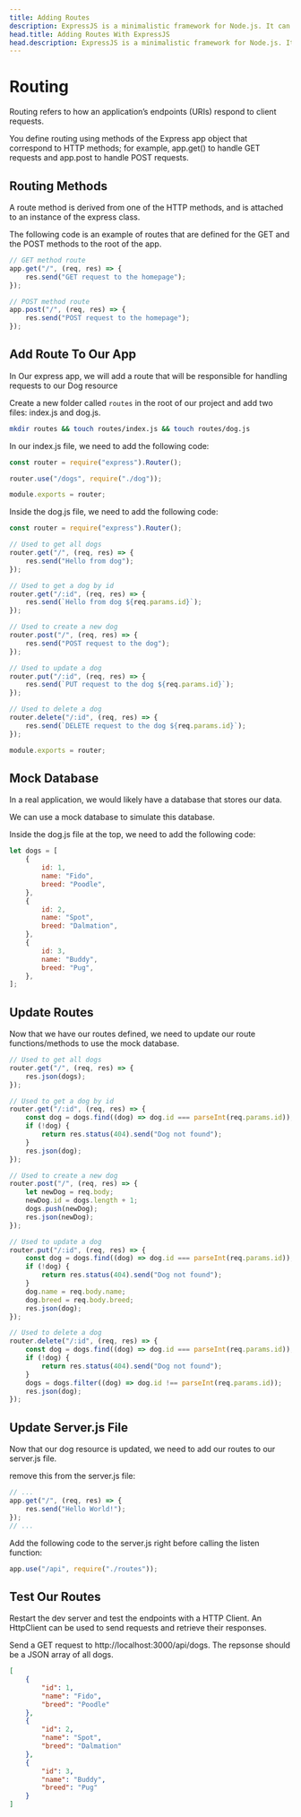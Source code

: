 ```yaml
---
title: Adding Routes
description: ExpressJS is a minimalistic framework for Node.js. It can be used to create powerful APIs.
head.title: Adding Routes With ExpressJS
head.description: ExpressJS is a minimalistic framework for Node.js. It can be used to create powerful APIs.
---
```


# Routing

Routing refers to how an application’s endpoints (URIs) respond to client requests.

You define routing using methods of the Express app object that correspond to HTTP methods; for example, app.get() to handle GET requests and app.post to handle POST requests.

## Routing Methods

A route method is derived from one of the HTTP methods, and is attached to an instance of the express class.

The following code is an example of routes that are defined for the GET and the POST methods to the root of the app.

```js
// GET method route
app.get("/", (req, res) => {
	res.send("GET request to the homepage");
});

// POST method route
app.post("/", (req, res) => {
	res.send("POST request to the homepage");
});
```

## Add Route To Our App

In Our express app, we will add a route that will be responsible for handling requests to our Dog resource

Create a new folder called `routes` in the root of our project and add two files: index.js and dog.js.

```bash
mkdir routes && touch routes/index.js && touch routes/dog.js
```

In our index.js file, we need to add the following code:

```js
const router = require("express").Router();

router.use("/dogs", require("./dog"));

module.exports = router;
```

Inside the dog.js file, we need to add the following code:

```js
const router = require("express").Router();

// Used to get all dogs
router.get("/", (req, res) => {
	res.send("Hello from dog");
});

// Used to get a dog by id
router.get("/:id", (req, res) => {
	res.send(`Hello from dog ${req.params.id}`);
});

// Used to create a new dog
router.post("/", (req, res) => {
	res.send("POST request to the dog");
});

// Used to update a dog
router.put("/:id", (req, res) => {
	res.send(`PUT request to the dog ${req.params.id}`);
});

// Used to delete a dog
router.delete("/:id", (req, res) => {
	res.send(`DELETE request to the dog ${req.params.id}`);
});

module.exports = router;
```

## Mock Database

In a real application, we would likely have a database that stores our data.

We can use a mock database to simulate this database.

Inside the dog.js file at the top, we need to add the following code:

```js
let dogs = [
	{
		id: 1,
		name: "Fido",
		breed: "Poodle",
	},
	{
		id: 2,
		name: "Spot",
		breed: "Dalmation",
	},
	{
		id: 3,
		name: "Buddy",
		breed: "Pug",
	},
];
```

## Update Routes

Now that we have our routes defined, we need to update our route functions/methods to use the mock database.

```js
// Used to get all dogs
router.get("/", (req, res) => {
	res.json(dogs);
});

// Used to get a dog by id
router.get("/:id", (req, res) => {
	const dog = dogs.find((dog) => dog.id === parseInt(req.params.id));
	if (!dog) {
		return res.status(404).send("Dog not found");
	}
	res.json(dog);
});

// Used to create a new dog
router.post("/", (req, res) => {
	let newDog = req.body;
	newDog.id = dogs.length + 1;
	dogs.push(newDog);
	res.json(newDog);
});

// Used to update a dog
router.put("/:id", (req, res) => {
	const dog = dogs.find((dog) => dog.id === parseInt(req.params.id));
	if (!dog) {
		return res.status(404).send("Dog not found");
	}
	dog.name = req.body.name;
	dog.breed = req.body.breed;
	res.json(dog);
});

// Used to delete a dog
router.delete("/:id", (req, res) => {
	const dog = dogs.find((dog) => dog.id === parseInt(req.params.id));
	if (!dog) {
		return res.status(404).send("Dog not found");
	}
	dogs = dogs.filter((dog) => dog.id !== parseInt(req.params.id));
	res.json(dog);
});
```

## Update Server.js File

Now that our dog resource is updated, we need to add our routes to our server.js file.

remove this from the server.js file:

```js
// ...
app.get("/", (req, res) => {
	res.send("Hello World!");
});
// ...
```

Add the following code to the server.js right before calling the listen function:

```js
app.use("/api", require("./routes"));
```

## Test Our Routes

Restart the dev server and test the endpoints with a HTTP Client. An HttpClient can be used to send requests and retrieve their responses.

Send a GET request to http://localhost:3000/api/dogs. The repsonse should be a JSON array of all dogs.

```json
[
	{
		"id": 1,
		"name": "Fido",
		"breed": "Poodle"
	},
	{
		"id": 2,
		"name": "Spot",
		"breed": "Dalmation"
	},
	{
		"id": 3,
		"name": "Buddy",
		"breed": "Pug"
	}
]
```

<br />
